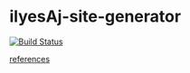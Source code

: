 # ilyesAj-site-generator
[![Build Status](https://travis-ci.org/ilyesAj/ilyesAj-site-generator.svg?branch=master)](https://travis-ci.org/ilyesAj/ilyesAj-site-generator)

[references](https://medium.com/swlh/hosting-a-hugo-blog-on-github-pages-with-travis-ci-e74a1d686f10)
